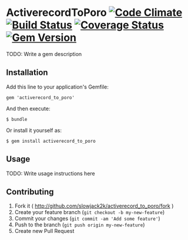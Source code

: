 # ActiverecordToPoro [![Code Climate](https://codeclimate.com/github/slowjack2k/activerecord_to_poro.png)](https://codeclimate.com/github/slowjack2k/activerecord_to_poro  ) [![Build Status](https://travis-ci.org/slowjack2k/activerecord_to_poro.png?branch=master)](https://travis-ci.org/slowjack2k/activerecord_to_poro) [![Coverage Status](https://coveralls.io/repos/slowjack2k/activerecord_to_poro/badge.png?branch=master)](https://coveralls.io/r/slowjack2k/activerecord_to_poro?branch=master) [![Gem Version](https://badge.fury.io/rb/activerecord_to_poro.png)](http://badge.fury.io/rb/activerecord_to_poro)

TODO: Write a gem description

## Installation

Add this line to your application's Gemfile:

    gem 'activerecord_to_poro'

And then execute:

    $ bundle

Or install it yourself as:

    $ gem install activerecord_to_poro

## Usage

TODO: Write usage instructions here

## Contributing

1. Fork it ( http://github.com/slowjack2k/activerecord_to_poro/fork )
2. Create your feature branch (`git checkout -b my-new-feature`)
3. Commit your changes (`git commit -am 'Add some feature'`)
4. Push to the branch (`git push origin my-new-feature`)
5. Create new Pull Request

